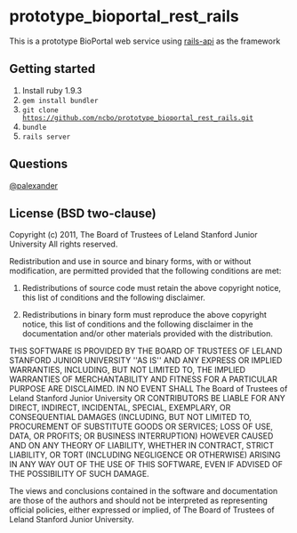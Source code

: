 # prototype_bioportal_rest_rails

This is a prototype BioPortal web service using [rails-api](https://github.com/spastorino/rails-api) as the framework

## Getting started

1. Install ruby 1.9.3
2. <code>gem install bundler</code>
3. <code>git clone https://github.com/ncbo/prototype_bioportal_rest_rails.git</code>
4. <code>bundle</code>
5. <code>rails server</code>

## Questions

[@palexander](https://twitter.com/palexander)

## License (BSD two-clause)

Copyright (c) 2011, The Board of Trustees of Leland Stanford Junior University
All rights reserved.

Redistribution and use in source and binary forms, with or without modification, are
permitted provided that the following conditions are met:

   1. Redistributions of source code must retain the above copyright notice, this list of
      conditions and the following disclaimer.

   2. Redistributions in binary form must reproduce the above copyright notice, this list
      of conditions and the following disclaimer in the documentation and/or other materials
      provided with the distribution.

THIS SOFTWARE IS PROVIDED BY THE BOARD OF TRUSTEES OF LELAND STANFORD JUNIOR UNIVERSITY
''AS IS'' AND ANY EXPRESS OR IMPLIED WARRANTIES, INCLUDING, BUT NOT LIMITED TO, THE IMPLIED
WARRANTIES OF MERCHANTABILITY AND FITNESS FOR A PARTICULAR PURPOSE ARE DISCLAIMED. IN NO
EVENT SHALL The Board of Trustees of Leland Stanford Junior University OR CONTRIBUTORS BE
LIABLE FOR ANY DIRECT, INDIRECT, INCIDENTAL, SPECIAL, EXEMPLARY, OR CONSEQUENTIAL DAMAGES
(INCLUDING, BUT NOT LIMITED TO, PROCUREMENT OF SUBSTITUTE GOODS OR SERVICES; LOSS OF USE,
DATA, OR PROFITS; OR BUSINESS INTERRUPTION) HOWEVER CAUSED AND ON ANY THEORY OF LIABILITY,
WHETHER IN CONTRACT, STRICT LIABILITY, OR TORT (INCLUDING NEGLIGENCE OR OTHERWISE) ARISING
IN ANY WAY OUT OF THE USE OF THIS SOFTWARE, EVEN IF ADVISED OF THE POSSIBILITY OF SUCH DAMAGE.

The views and conclusions contained in the software and documentation are those of the
authors and should not be interpreted as representing official policies, either expressed
or implied, of The Board of Trustees of Leland Stanford Junior University.




